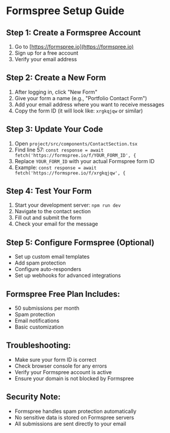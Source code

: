 # Formspree Setup Guide

## Step 1: Create a Formspree Account
1. Go to [https://formspree.io](https://formspree.io)
2. Sign up for a free account
3. Verify your email address

## Step 2: Create a New Form
1. After logging in, click "New Form"
2. Give your form a name (e.g., "Portfolio Contact Form")
3. Add your email address where you want to receive messages
4. Copy the form ID (it will look like: `xrgkqjqw` or similar)

## Step 3: Update Your Code
1. Open `project/src/components/ContactSection.tsx`
2. Find line 57: `const response = await fetch('https://formspree.io/f/YOUR_FORM_ID', {`
3. Replace `YOUR_FORM_ID` with your actual Formspree form ID
4. Example: `const response = await fetch('https://formspree.io/f/xrgkqjqw', {`

## Step 4: Test Your Form
1. Start your development server: `npm run dev`
2. Navigate to the contact section
3. Fill out and submit the form
4. Check your email for the message

## Step 5: Configure Formspree (Optional)
- Set up custom email templates
- Add spam protection
- Configure auto-responders
- Set up webhooks for advanced integrations

## Formspree Free Plan Includes:
- 50 submissions per month
- Spam protection
- Email notifications
- Basic customization

## Troubleshooting:
- Make sure your form ID is correct
- Check browser console for any errors
- Verify your Formspree account is active
- Ensure your domain is not blocked by Formspree

## Security Note:
- Formspree handles spam protection automatically
- No sensitive data is stored on Formspree servers
- All submissions are sent directly to your email
